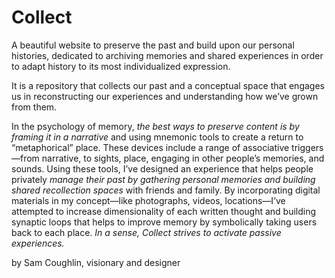 # Collect
A beautiful website to preserve the past and build upon our personal histories, dedicated to archiving memories and shared experiences in order to adapt history to its most individualized expression.

It is a repository that collects our past and a conceptual space that engages us in reconstructing our experiences and understanding how we’ve grown from them.


In the psychology of memory, *the best ways to preserve content is by framing it in a narrative* and using mnemonic tools to create a return to “metaphorical” place. These devices include a range of associative triggers—from narrative, to sights, place, engaging in other people’s memories, and sounds. Using these tools, I’ve designed an experience that helps people privately *manage their past by gathering personal memories and building shared recollection spaces* with friends and family. By incorporating digital materials in my concept—like photographs, videos, locations—I’ve attempted to increase dimensionality of each written thought and building synaptic loops that helps to improve memory by symbolically taking users back to each place. *In a sense, Collect strives to activate passive experiences.*

by Sam Coughlin, visionary and designer
